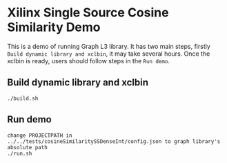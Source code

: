 # Xilinx Single Source Cosine Similarity Demo

This is a demo of running Graph L3 library. It has two main steps, firstly `Build dynamic library and xclbin`, it may take several hours. Once the xclbin is ready, users should follow steps in the `Run demo`.

## Build dynamic library and xclbin
    ./build.sh

## Run demo
    change PROJECTPATH in ../../tests/cosineSimilaritySSDenseInt/config.json to graph library's absolute path 
    ./run.sh

